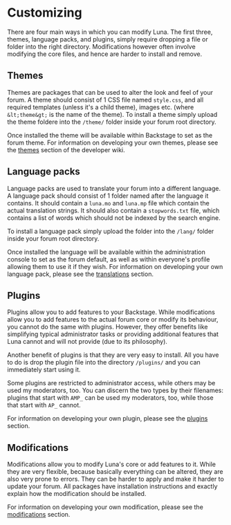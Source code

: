 # Customizing
There are four main ways in which you can modify Luna. The first three, themes, language packs, and plugins, simply require dropping a file or folder into the right directory. Modifications however often involve modifying the core files, and hence are harder to install and remove.

## Themes
Themes are packages that can be used to alter the look and feel of your forum. A theme should consist of 1 CSS file named `style.css`, and all required templates (unless it's a child theme), images etc. (where `&lt;theme&gt;` is the name of the theme). To install a theme simply upload the theme foldere  into the `/theme/` folder inside your forum root directory.

Once installed the theme will be available within Backstage to set as the forum theme. For information on developing your own themes, please see the [themes](/themes) section of the developer wiki.

## Language packs
Language packs are used to translate your forum into a different language. A language pack should consist of 1 folder named after the language it contains. It should contain a `luna.mo` and `luna.mp` file which contain the actual translation strings. It should also contain a `stopwords.txt` file, which contains a list of words which should not be indexed by the search engine.

To install a language pack simply upload the folder into the `/lang/` folder inside your forum root directory.

Once installed the language will be available within the administration console to set as the forum default, as well as within everyone's profile allowing them to use it if they wish. For information on developing your own language pack, please see the [translations](/translations) section.

## Plugins
Plugins allow you to add features to your Backstage. While modifications allow you to add features to the actual forum core or modify its behaviour, you cannot do the same with plugins. However, they offer benefits like simplifying typical administrator tasks or providing additional features that Luna cannot and will not provide (due to its philosophy).

Another benefit of plugins is that they are very easy to install. All you have to do is drop the plugin file into the directory `/plugins/` and you can immediately start using it.

Some plugins are restricted to administrator access, while others may be used my moderators, too. You can discern the two types by their filenames: plugins that start with `AMP_` can be used my moderators, too, while those that start with `AP_` cannot.

For information on developing your own plugin, please see the [plugins](/plugins) section.

## Modifications
Modifications allow you to modify Luna's core or add features to it. While they are very flexible, because basically everything can be altered, they are also very prone to errors. They can be harder to apply and make it harder to update your forum. All packages have installation instructions and exactly explain how the modification should be installed.

For information on developing your own modification, please see the [modifications](/modifications) section.